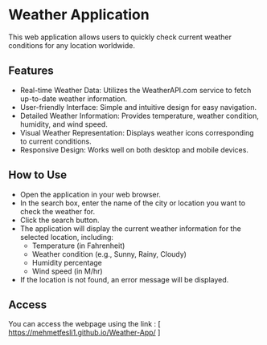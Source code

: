 # Weather Application
This web application allows users to quickly check current weather conditions for any location worldwide.

## Features
- Real-time Weather Data: Utilizes the WeatherAPI.com service to fetch up-to-date weather information.
- User-friendly Interface: Simple and intuitive design for easy navigation.
- Detailed Weather Information: Provides temperature, weather condition, humidity, and wind speed.
- Visual Weather Representation: Displays weather icons corresponding to current conditions.
- Responsive Design: Works well on both desktop and mobile devices.

## How to Use

- Open the application in your web browser.
- In the search box, enter the name of the city or location you want to check the weather for.
- Click the search button.
- The application will display the current weather information for the selected location, including:
  -  Temperature (in Fahrenheit)
  -  Weather condition (e.g., Sunny, Rainy, Cloudy)
  -  Humidity percentage
  -  Wind speed (in M/hr)
- If the location is not found, an error message will be displayed.

## Access
You can access the webpage using the link : [ https://mehmetfesli1.github.io/Weather-App/ ]

